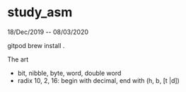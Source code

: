 # study_asm
18/Dec/2019 -- 08/03/2020

gitpod
 brew install <PackageName>.

The art
- bit, nibble, byte, word, double word
- radix 10, 2, 16: begin with decimal, end with (h, b, [t |d])
 
